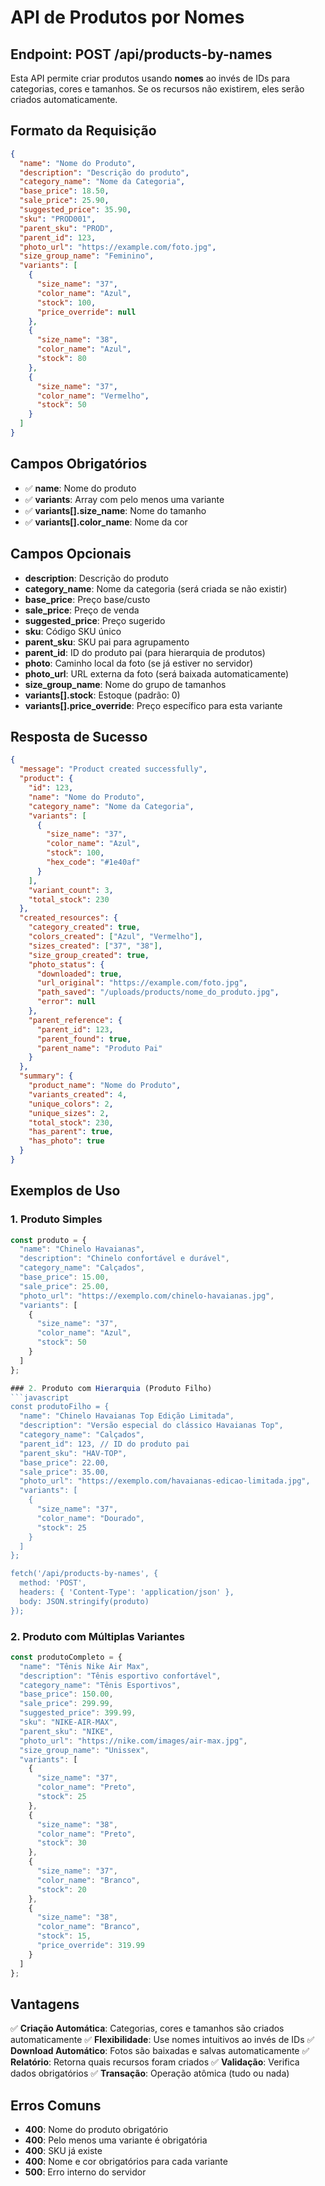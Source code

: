 # API de Produtos por Nomes

## Endpoint: POST /api/products-by-names

Esta API permite criar produtos usando **nomes** ao invés de IDs para categorias, cores e tamanhos. Se os recursos não existirem, eles serão criados automaticamente.

## Formato da Requisição

```json
{
  "name": "Nome do Produto",
  "description": "Descrição do produto",
  "category_name": "Nome da Categoria",
  "base_price": 18.50,
  "sale_price": 25.90,
  "suggested_price": 35.90,
  "sku": "PROD001",
  "parent_sku": "PROD",
  "parent_id": 123,
  "photo_url": "https://example.com/foto.jpg",
  "size_group_name": "Feminino",
  "variants": [
    {
      "size_name": "37",
      "color_name": "Azul",
      "stock": 100,
      "price_override": null
    },
    {
      "size_name": "38",
      "color_name": "Azul", 
      "stock": 80
    },
    {
      "size_name": "37",
      "color_name": "Vermelho",
      "stock": 50
    }
  ]
}
```

## Campos Obrigatórios

- ✅ **name**: Nome do produto
- ✅ **variants**: Array com pelo menos uma variante
- ✅ **variants[].size_name**: Nome do tamanho
- ✅ **variants[].color_name**: Nome da cor

## Campos Opcionais

- **description**: Descrição do produto
- **category_name**: Nome da categoria (será criada se não existir)
- **base_price**: Preço base/custo
- **sale_price**: Preço de venda
- **suggested_price**: Preço sugerido
- **sku**: Código SKU único
- **parent_sku**: SKU pai para agrupamento
- **parent_id**: ID do produto pai (para hierarquia de produtos)
- **photo**: Caminho local da foto (se já estiver no servidor)
- **photo_url**: URL externa da foto (será baixada automaticamente)
- **size_group_name**: Nome do grupo de tamanhos
- **variants[].stock**: Estoque (padrão: 0)
- **variants[].price_override**: Preço específico para esta variante

## Resposta de Sucesso

```json
{
  "message": "Product created successfully",
  "product": {
    "id": 123,
    "name": "Nome do Produto",
    "category_name": "Nome da Categoria",
    "variants": [
      {
        "size_name": "37",
        "color_name": "Azul",
        "stock": 100,
        "hex_code": "#1e40af"
      }
    ],
    "variant_count": 3,
    "total_stock": 230
  },
  "created_resources": {
    "category_created": true,
    "colors_created": ["Azul", "Vermelho"],
    "sizes_created": ["37", "38"],
    "size_group_created": true,
    "photo_status": {
      "downloaded": true,
      "url_original": "https://example.com/foto.jpg",
      "path_saved": "/uploads/products/nome_do_produto.jpg",
      "error": null
    },
    "parent_reference": {
      "parent_id": 123,
      "parent_found": true,
      "parent_name": "Produto Pai"
    }
  },
  "summary": {
    "product_name": "Nome do Produto",
    "variants_created": 4,
    "unique_colors": 2,
    "unique_sizes": 2,
    "total_stock": 230,
    "has_parent": true,
    "has_photo": true
  }
}
```

## Exemplos de Uso

### 1. Produto Simples
```javascript
const produto = {
  "name": "Chinelo Havaianas",
  "description": "Chinelo confortável e durável",
  "category_name": "Calçados",
  "base_price": 15.00,
  "sale_price": 25.00,
  "photo_url": "https://exemplo.com/chinelo-havaianas.jpg",
  "variants": [
    {
      "size_name": "37",
      "color_name": "Azul",
      "stock": 50
    }
  ]
};

### 2. Produto com Hierarquia (Produto Filho)
```javascript
const produtoFilho = {
  "name": "Chinelo Havaianas Top Edição Limitada",
  "description": "Versão especial do clássico Havaianas Top",
  "category_name": "Calçados",
  "parent_id": 123, // ID do produto pai
  "parent_sku": "HAV-TOP",
  "base_price": 22.00,
  "sale_price": 35.00,
  "photo_url": "https://exemplo.com/havaianas-edicao-limitada.jpg",
  "variants": [
    {
      "size_name": "37",
      "color_name": "Dourado",
      "stock": 25
    }
  ]
};

fetch('/api/products-by-names', {
  method: 'POST',
  headers: { 'Content-Type': 'application/json' },
  body: JSON.stringify(produto)
});
```

### 2. Produto com Múltiplas Variantes
```javascript
const produtoCompleto = {
  "name": "Tênis Nike Air Max",
  "description": "Tênis esportivo confortável",
  "category_name": "Tênis Esportivos",
  "base_price": 150.00,
  "sale_price": 299.99,
  "suggested_price": 399.99,
  "sku": "NIKE-AIR-MAX",
  "parent_sku": "NIKE",
  "photo_url": "https://nike.com/images/air-max.jpg",
  "size_group_name": "Unissex",
  "variants": [
    {
      "size_name": "37",
      "color_name": "Preto",
      "stock": 25
    },
    {
      "size_name": "38",
      "color_name": "Preto",
      "stock": 30
    },
    {
      "size_name": "37",
      "color_name": "Branco",
      "stock": 20
    },
    {
      "size_name": "38",
      "color_name": "Branco",
      "stock": 15,
      "price_override": 319.99
    }
  ]
};
```

## Vantagens

✅ **Criação Automática**: Categorias, cores e tamanhos são criados automaticamente
✅ **Flexibilidade**: Use nomes intuitivos ao invés de IDs
✅ **Download Automático**: Fotos são baixadas e salvas automaticamente
✅ **Relatório**: Retorna quais recursos foram criados
✅ **Validação**: Verifica dados obrigatórios
✅ **Transação**: Operação atômica (tudo ou nada)

## Erros Comuns

- **400**: Nome do produto obrigatório
- **400**: Pelo menos uma variante é obrigatória  
- **400**: SKU já existe
- **400**: Nome e cor obrigatórios para cada variante
- **500**: Erro interno do servidor
